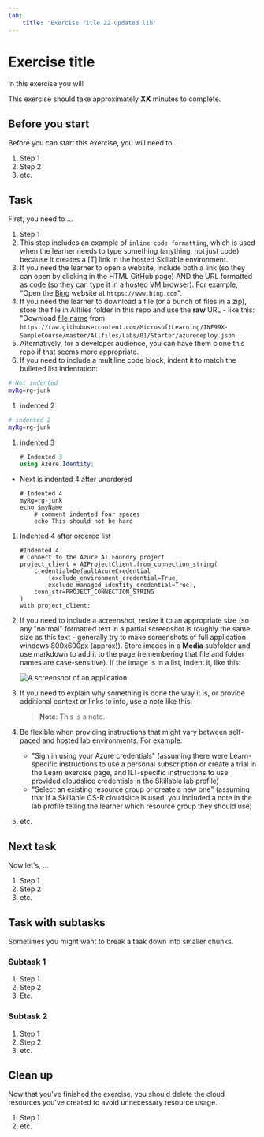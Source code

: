 ```yaml
---
lab:
    title: 'Exercise Title 22 updated lib'
---
```

<!--
Edit the metadata above to manage the list of exercises in the home page of the GitHub site that gets generated.
You can delete the module and edit index.md in the root of the repo to customize the display so that only the exercises are listed
To enable GitHub page publishing, edit the Page settings for the repo and publish from the main branch
-->

# Exercise title <!-- match title in metadata above (and Learn Exercise unit and ILT slide)-->

In this exercise you will <!-- provide a description of what they'll do and why it;s important -->

This exercise should take approximately **XX** minutes to complete. <!-- update with estimated duration -->

## Before you start

<!--
Add steps to get the learner to the starting point" for the exercise. This might be cloning the repo and running a script or performing some manual steps.

Only include this section if its necessary to do some pre-exercise setup AND the same setup steps are required for self-paced (on Learn) and managed (in hosted ILT lab profiles) scenarios. Otherwise delete this section.
If self-paced /ILT-specific setup steps are required, include them in the Learn "Exercise" unit from where they open this exercise and in the Skillable lab profile instructions before this markdown file is imported.

Do not include requirements for getting an Azure (or other) subscription (write the exercise on the assumption the learner has a functioning lab environment - this section is only for exercise-specific steps to get to a starting point)

If there are complex setup steps that apply to ALL of the exercises in the repo (for example, installing and configuring client-side tools), create a separate 00-setup.md file with instructions.
 -->

Before you can start this exercise, you will need to...

1. Step 1
1. Step 2
1. etc.

## Task <!-- Change to an appropriate task title with an imperative verb phrase (e.g. "Do something") -->

First, you need to ...

1. Step 1
1. This step includes an example of `inline code formatting`, which is used when the learner needs to type something (anything, not just code) because it creates a [T] link in the hosted Skillable environment.
1. If you need the learner to open a website, include both a link (so they can open by clicking in the HTML GitHub page) AND the URL formatted as code (so they can type it in a hosted VM browser). For example, "Open the [Bing](https://www.bing.com) website at `https://www.bing.com`".
1. If you need the learner to download a file (or a bunch of files in a zip), store the file in Allfiles folder in this repo and use the **raw** URL - like this: "Download [file name](https://raw.githubusercontent.com/MicrosoftLearning/INF99X-SampleCourse/master/Allfiles/Labs/01/Starter/azuredeploy.json) from `https://raw.githubusercontent.com/MicrosoftLearning/INF99X-SampleCourse/master/Allfiles/Labs/01/Starter/azuredeploy.json`.
1. Alternatively, for a developer audience, you can have them clone this repo if that seems more appropriate.
1. If you need to include a multiline code block, indent it to match the bulleted list indentation:

```bash
# Not indented
myRg=rg-junk
```

1. indented 2

  ```bash
  # indented 2
  myRg=rg-junk
  ```

1. indented 3

   ```csharp
   # Indented 3
   using Azure.Identity;
   ```

* Next is indented 4 after unordered

    ```
    # Indented 4
    myRg=rg-junk
    echo $myName
        # comment indented four spaces
        echo This should not be hard
    ```

1. Indented 4 after ordered list

    ```
    #Indented 4
    # Connect to the Azure AI Foundry project
    project_client = AIProjectClient.from_connection_string(
        credential=DefaultAzureCredential
            (exclude_environment_credential=True,
            exclude_managed_identity_credential=True),
        conn_str=PROJECT_CONNECTION_STRING
    )
    with project_client:
    ```

1. If you need to include a acreenshot, resize it to an appropriate size (so any "normal" formatted text in a partial screenshot is roughly the same size as this text - generally try to make screenshots of full application windows 800x600px (approx)). Store images in a **Media** subfolder and use markdown to add it to the page (remembering that file and folder names are case-sensitive). If the image is in a list, indent it, like this:

    ![A screenshot of an application.](./Media/edge-copilot.png) 

1. If you need to explain why something is done the way it is, or provide additional context or links to info, use a note like this:

    > **Note**: This is a note.

1. Be flexible when providing instructions that might vary between self-paced and hosted lab environments. For example:
    - "Sign in using your Azure credentials" (assuming there were Learn-specific instructions to use a personal subscription or create a trial in the Learn exercise page, and ILT-specific instructions to use provided cloudslice credentials in the Skillable lab profile)
    - "Select an existing resource group or create a new one" (assuming that if a Skillable CS-R cloudslice is used, you included a note in the lab profile telling the learner which resource group they should use)
    <!-- The key point is that this markdown file should be environment-agnostic - you need to provide explicit details of things that can vary OUTSIDE of this file (in the Learn exercise page or the Skillable lab profile instructions) -->
1. etc.

## Next task

Now let's, ...

1. Step 1
1. Step 2
1. etc.

## Task with subtasks

Sometimes you might want to break a taak down into smaller chunks.

### Subtask 1

1. Step 1
1. Step 2
1. Etc.

### Subtask 2

1. Step 1
1. Step 2
1. etc.

## Clean up

<!-- Good practice - especially as self-paced learners will be using their own subscriptions -->
<!-- Delete this section if it is not needed -->

Now that you've finished the exercise, you should delete the cloud resources you've created to avoid unnecessary resource usage.

1. Step 1
2. etc.

